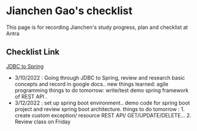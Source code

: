 # Jianchen Gao's checklist 

This page is for recording Jianchen's study progress, plan and checklist at Antra

## Checklist Link
[JDBC to Spring](https://docs.google.com/document/d/1MVFJ97cqOu5zB3k8UgtbR7WEQ0D6jYLFy0JmlbgmxT4/edit)

* 3/10/2022 : Going through JDBC to Spring, review and research basic concepts and record in google docs..
			  new things learned: agile programming
			  things to do tomorrow: write/test demo spring framework of REST API .
* 3/12/2022 : set up spring boot environment.. demo code for spring boot project and review spring boot architecture.
			  things to do tomorrow : 1. create custom exception/ resource REST API/ GET/UPDATE/DELETE... 2. Review class on Friday 
			  

			  